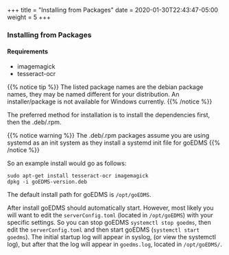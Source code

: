 +++
title = "Installing from Packages"
date = 2020-01-30T22:43:47-05:00
weight = 5
+++


### Installing from Packages

#### Requirements

* imagemagick
* tesseract-ocr

{{% notice tip %}}
The listed package names are the debian package names, they may be named different for your distribution.  An installer/package is not available for Windows currently.
{{% /notice %}}

The preferred method for installation is to install the dependencies first, then the .deb/.rpm.  

{{% notice warning %}}
The .deb/.rpm packages assume you are using systemd as an init system as they install a systemd init file for goEDMS
{{% /notice %}}

So an example install would go as follows:

```shell
sudo apt-get install tesseract-ocr imagemagick
dpkg -i goEDMS-version.deb
```

The default install path for goEDMS is `/opt/goEDMS`.

After install goEDMS should automatically start.  However, most likely you will want to edit the `serverConfig.toml` (located in `/opt/goEDMS`) with your specific settings.  So you can stop goEDMS `systemctl stop goedms`, then edit the `serverConfig.toml` and then start goEDMS (`systemctl start goedms`).  The initial startup log will appear in syslog, (or view the systemctl log), but after that the log will appear in `goedms.log`, located in `/opt/goEDMS/`.
